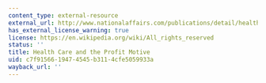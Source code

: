 ```yaml
---
content_type: external-resource
external_url: http://www.nationalaffairs.com/publications/detail/health-care-and-the-profit-motive
has_external_license_warning: true
license: https://en.wikipedia.org/wiki/All_rights_reserved
status: ''
title: Health Care and the Profit Motive
uid: c7f91566-1947-4545-b311-4cfe5059933a
wayback_url: ''
---
```

